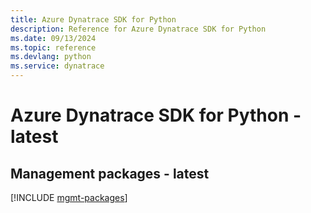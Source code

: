 ```yaml
---
title: Azure Dynatrace SDK for Python
description: Reference for Azure Dynatrace SDK for Python
ms.date: 09/13/2024
ms.topic: reference
ms.devlang: python
ms.service: dynatrace
---
```

# Azure Dynatrace SDK for Python - latest

## Management packages - latest
[!INCLUDE [mgmt-packages](dynatrace-mgmt-index.md)]